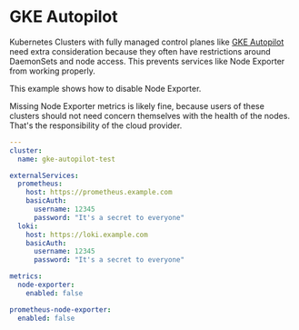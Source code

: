 # GKE Autopilot

Kubernetes Clusters with fully managed control planes like [GKE Autopilot](https://cloud.google.com/kubernetes-engine/docs/concepts/autopilot-overview)
need extra consideration because they often have restrictions around DaemonSets and node access. This prevents services
like Node Exporter from working properly.

This example shows how to disable Node Exporter.

Missing Node Exporter metrics is likely fine, because users of these clusters should not need concern themselves with
the health of the nodes. That's the responsibility of the cloud provider.

<!-- values file start -->
```yaml
---
cluster:
  name: gke-autopilot-test

externalServices:
  prometheus:
    host: https://prometheus.example.com
    basicAuth:
      username: 12345
      password: "It's a secret to everyone"
  loki:
    host: https://loki.example.com
    basicAuth:
      username: 12345
      password: "It's a secret to everyone"

metrics:
  node-exporter:
    enabled: false

prometheus-node-exporter:
  enabled: false
```
<!-- values file end -->
